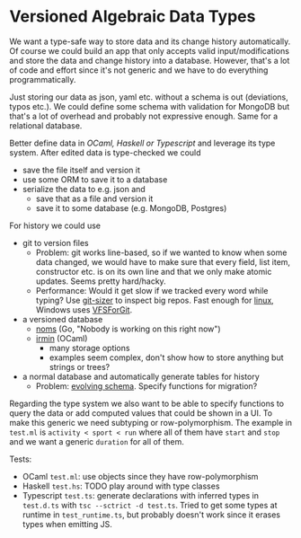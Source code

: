 # Versioned Algebraic Data Types

We want a type-safe way to store data and its change history automatically.
Of course we could build an app that only accepts valid input/modifications and store the data and change history into a database. However, that's a lot of code and effort since it's not generic and we have to do everything programmatically.

Just storing our data as json, yaml etc. without a schema is out (deviations, typos etc.).
We could define some schema with validation for MongoDB but that's a lot of overhead and probably not expressive enough.
Same for a relational database.

Better define data in *OCaml, Haskell or Typescript* and leverage its type system.
After edited data is type-checked we could
- save the file itself and version it
- use some ORM to save it to a database
- serialize the data to e.g. json and
  - save that as a file and version it
  - save it to some database (e.g. MongoDB, Postgres)

For history we could use
- git to version files
  - Problem: git works line-based, so if we wanted to know when some data changed, we would have to make sure that every field, list item, constructor etc. is on its own line and that we only make atomic updates. Seems pretty hard/hacky.
  - Performance: Would it get slow if we tracked every word while typing? Use [git-sizer](https://github.blog/2018-03-05-measuring-the-many-sizes-of-a-git-repository/) to inspect big repos. Fast enough for [linux](https://github.com/torvalds/linux), Windows uses [VFSForGit](https://github.com/Microsoft/VFSForGit).
- a versioned database
  - [noms](https://github.com/attic-labs/noms) (Go, "Nobody is working on this right now")
  - [irmin](https://github.com/mirage/irmin) (OCaml)
    - many storage options
    - examples seem complex, don't show how to store anything but strings or trees?
- a normal database and automatically generate tables for history
  - Problem: [evolving schema](https://en.wikipedia.org/wiki/Schema_evolution). Specify functions for migration?

Regarding the type system we also want to be able to specify functions to query the data or add computed values that could be shown in a UI. To make this generic we need subtyping or row-polymorphism.
The example in `test.ml` is `activity < sport < run` where all of them have `start` and `stop` and we want a generic `duration` for all of them.

Tests:
- OCaml `test.ml`: use objects since they have row-polymorphism
- Haskell `test.hs`: TODO play around with type classes
- Typescript `test.ts`: generate declarations with inferred types in `test.d.ts` with `tsc --sctrict -d test.ts`. Tried to get some types at runtime in `test_runtime.ts`, but probably doesn't work since it erases types when emitting JS.
